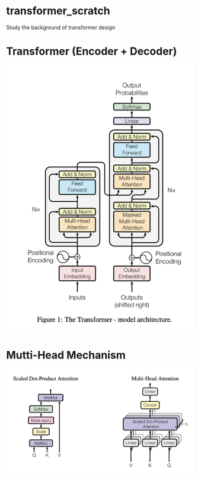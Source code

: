 # transformer_scratch
Study the background of transformer design

# Transformer (Encoder + Decoder)
<p align="center" width="100%">
    <img src="Encoder-Decoder.png" width="650">
</p>


# Mutti-Head Mechanism
<p align="center" width="100%">
    <img src="Multi-Head.png" width="700">
</p>